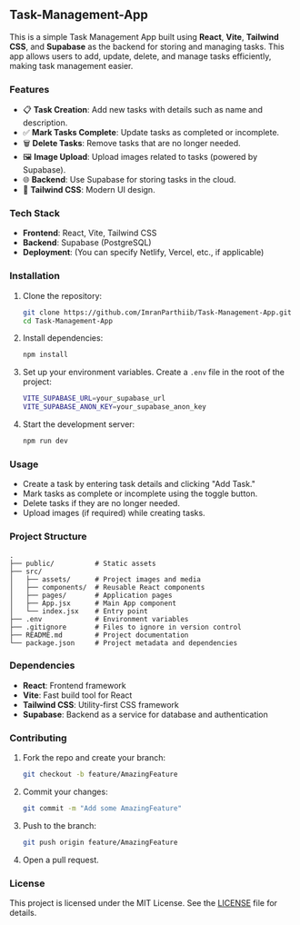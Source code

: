 ## Task-Management-App

This is a simple Task Management App built using **React**, **Vite**, **Tailwind CSS**, and **Supabase** as the backend for storing and managing tasks. This app allows users to add, update, delete, and manage tasks efficiently, making task management easier.

### Features

- 📋 **Task Creation**: Add new tasks with details such as name and description.
- ✅ **Mark Tasks Complete**: Update tasks as completed or incomplete.
- 🗑️ **Delete Tasks**: Remove tasks that are no longer needed.
- 🖼️ **Image Upload**: Upload images related to tasks (powered by Supabase).
- 🌐 **Backend**: Use Supabase for storing tasks in the cloud.
- 🎨 **Tailwind CSS**: Modern UI design.

### Tech Stack

- **Frontend**: React, Vite, Tailwind CSS
- **Backend**: Supabase (PostgreSQL)
- **Deployment**: (You can specify Netlify, Vercel, etc., if applicable)

### Installation

1. Clone the repository:

   ```bash
   git clone https://github.com/ImranParthiib/Task-Management-App.git
   cd Task-Management-App
   ```

2. Install dependencies:

   ```bash
   npm install
   ```

3. Set up your environment variables. Create a `.env` file in the root of the project:

   ```bash
   VITE_SUPABASE_URL=your_supabase_url
   VITE_SUPABASE_ANON_KEY=your_supabase_anon_key
   ```

4. Start the development server:
   ```bash
   npm run dev
   ```

### Usage

- Create a task by entering task details and clicking "Add Task."
- Mark tasks as complete or incomplete using the toggle button.
- Delete tasks if they are no longer needed.
- Upload images (if required) while creating tasks.

### Project Structure

```
.
├── public/          # Static assets
├── src/
│   ├── assets/      # Project images and media
│   ├── components/  # Reusable React components
│   ├── pages/       # Application pages
│   ├── App.jsx      # Main App component
│   └── index.jsx    # Entry point
├── .env             # Environment variables
├── .gitignore       # Files to ignore in version control
├── README.md        # Project documentation
└── package.json     # Project metadata and dependencies
```

### Dependencies

- **React**: Frontend framework
- **Vite**: Fast build tool for React
- **Tailwind CSS**: Utility-first CSS framework
- **Supabase**: Backend as a service for database and authentication

### Contributing

1. Fork the repo and create your branch:

   ```bash
   git checkout -b feature/AmazingFeature
   ```

2. Commit your changes:

   ```bash
   git commit -m "Add some AmazingFeature"
   ```

3. Push to the branch:

   ```bash
   git push origin feature/AmazingFeature
   ```

4. Open a pull request.

### License

This project is licensed under the MIT License. See the [LICENSE](./LICENSE) file for details.

